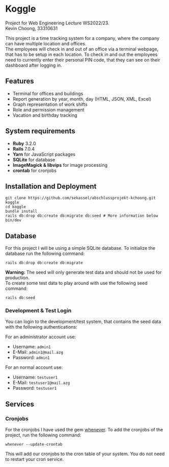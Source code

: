 # Koggle

Project for Web Engineering Lecture WS2022/23.  
Kevin Choong, 33310631

This project is a time tracking system for a company, where the company can have multiple location and offices.  
The employees will check in and out of an office via a terminal webpage, that has to be setup in each location. 
To check in and out the employees need to currently enter their personal PIN code, that they can see on their dashboard after logging in. 

## Features

- Terminal for offices and buildings
- Report generation by year, month, day (HTML, JSON, XML, Excel)
- Graph representation of work shifts
- Role and permission management
- Vacation and birthday tracking

## System requirements

- **Ruby** 3.2.0
- **Rails** 7.0.4
- **Yarn** for JavaScript packages
- **SQLite** for database
- **ImageMagick & libvips** for image processing
- **crontab** for cronjobs

## Installation and Deployment

```shell
git clone https://github.com/sekassel/abschlussprojekt-kchoong.git koggle
cd koggle
bundle install
rails db:drop db:create db:migrate db:seed # More information below
bin/dev
```

## Database

For this project I will be using a simple SQLite database. To initialize the database run the following command:
```shell
rails db:drop db:create db:migrate
```

**Warning:** The seed will only generate test data and should not be used for production.  
To create some test data to play around with use the following seed command:
```shell
rails db:seed
```

### Development & Test Login

You can login to the development/test system, that contains the seed data with the following authentications:

For an administrator account use: 

- Username: `admin1`
- E-Mail: `admin1@mail.azg`
- Password: `admin1`

For an normal account use:

- Username: `testuser1`
- E-Mail: `testuser1@mail.azg`
- Password: `testuser1`

## Services

### Cronjobs

For the cronjobs I have used the gem [whenever](https://github.com/javan/whenever). To add the cronjobs of the project, run the following command:
```shell
whenever --update-crontab
```
This will add our cronjobs to the cron table of your system. You do not need to restart your cron service.

